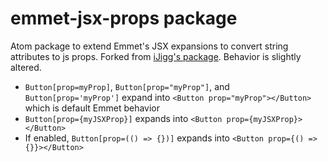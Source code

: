 # emmet-jsx-props package

Atom package to extend Emmet's JSX expansions to convert string attributes to js props. Forked from [iJigg's package](https://github.com/iJigg/emmet-jsx-props). Behavior is slightly altered.

- `Button[prop=myProp]`, `Button[prop="myProp"]`, and `Button[prop='myProp']` expand into `<Button prop="myProp"></Button>` which is default Emmet behavior
- `Button[prop={myJSXProp}]` expands into `<Button prop={myJSXProp}></Button>`
- If enabled, `Button[prop=(() => {})]` expands into `<Button prop={() => {}}></Button>`
